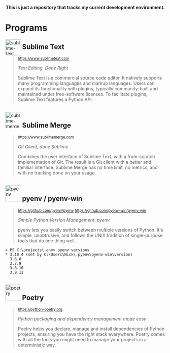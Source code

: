 <p align='center'>
  <strong>This is just a repository that tracks my current development environment.</strong>
</p>

# Programs

<img src="https://www.sublimehq.com/images/sublime_text.png" alt="sublime-text" align="left" height=50px />

## Sublime Text
> <sup> https://www.sublimetext.com </sup>
>
> *Text Editing, Done Right*
>
> Sublime Text is a commercial source code editor. It natively supports many programming languages and markup languages. Users can expand its functionality with plugins, typically community-built and maintained under free-software licenses. To facilitate plugins, Sublime Text features a Python API.

<br />

<img src="https://www.sublimehq.com/images/sublime_merge.png" alt="sublime-merge" align="left" height=50px />

## Sublime Merge
> <sup> https://www.sublimemerge.com </sup>
>
> *Git Client, done Sublime*
>
> Combines the user interface of Sublime Text, with a from-scratch implementation of Git. The result is a Git client with a better and familiar interface. Sublime Merge has no time limit, no metrics, and with no tracking done on your usage.

<br />

<img src="https://files.realpython.com/media/Getting-Started-With-pyenv_Watermarked.7b1dd55b32a1.jpg" alt="pyenv" align="left" height=50px />

## pyenv / pyenv-win
> <sup> https://github.com/pyenv/pyenv </sup>
> <sup> https://github.com/pyenv-win/pyenv-win </sup>
>
> *Simple Python Version Management: pyenv*
>
> pyenv lets you easily switch between multiple versions of Python. It's simple, unobtrusive, and follows the UNIX tradition of single-purpose tools that do one thing well.

    > PS C:\projects\.env> pyenv versions
    * 3.10.4 (set by C:\Users\Nick\.pyenv\pyenv-win\version)
      3.6.8
      3.7.9
      3.8.10
      3.9.12

<br />

<img src="https://python-poetry.org/images/logo-origami.svg" alt="poetry" align="left" height=50px />

## Poetry
> <sup> https://python-poetry.org </sup>
>
> *Python packaging and dependency management made easy*
>
> Poetry helps you declare, manage and install dependencies of Python projects, ensuring you have the right stack everywhere. Poetry comes with all the tools you might need to manage your projects in a deterministic way.
